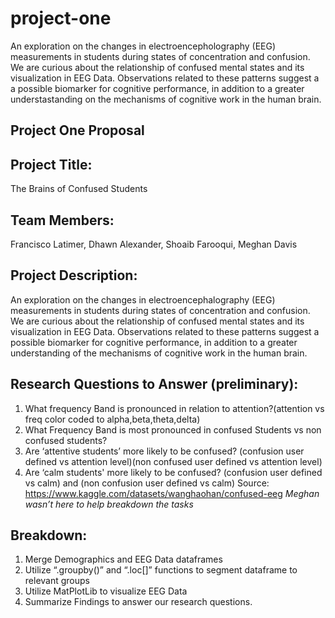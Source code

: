 # project-one

An exploration on the changes in electroencepholography (EEG) measurements in students during states of concentration and confusion. 
We are curious about the relationship of confused mental states and its visualization in EEG Data.
Observations related to these patterns suggest a a possible biomarker for cognitive performance, in addition to a greater understastanding
on the mechanisms of cognitive work in the human brain.

## Project One Proposal

## Project Title: 
The Brains of Confused Students

## Team Members: 
Francisco Latimer, Dhawn Alexander, Shoaib Farooqui, Meghan Davis

## Project Description:
An exploration on the changes in electroencephalography (EEG)
measurements in students during states of concentration and confusion. We are curious about
the relationship of confused mental states and its visualization in EEG Data. Observations
related to these patterns suggest a possible biomarker for cognitive performance, in addition to
a greater understanding of the mechanisms of cognitive work in the human brain.

## Research Questions to Answer (preliminary):
1. What frequency Band is pronounced in relation to attention?(attention vs freq color
coded to alpha,beta,theta,delta)
2. What Frequency Band is most pronounced in confused Students vs non confused
students?
3. Are ‘attentive students’ more likely to be confused? (confusion user defined vs attention
level)(non confused user defined vs attention level)
4. Are ‘calm students' more likely to be confused? (confusion user defined vs calm) and
(non confusion user defined vs calm)
Source: https://www.kaggle.com/datasets/wanghaohan/confused-eeg
*Meghan wasn’t here to help breakdown the tasks*

## Breakdown:
1. Merge Demographics and EEG Data dataframes
2. Utilize “.groupby()” and “.loc[]” functions to segment dataframe to relevant groups
3. Utilize MatPlotLib to visualize EEG Data
4. Summarize Findings to answer our research questions.

